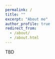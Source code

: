 ```yaml
---
permalink: /
title: ""
excerpt: "About me"
author_profile: true
redirect_from: 
  - /about/
  - /about.html
---
```

TBD